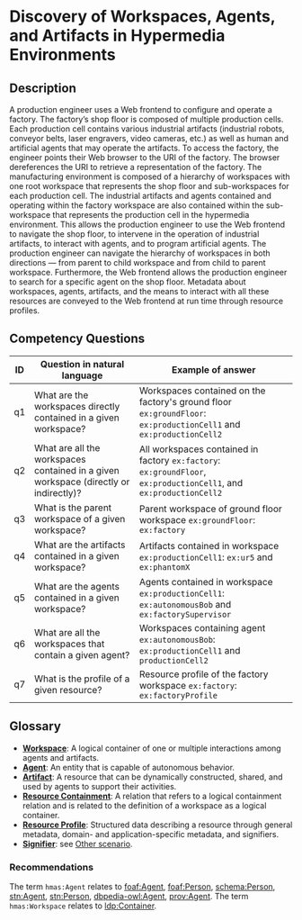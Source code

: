# Discovery of Workspaces, Agents, and Artifacts in Hypermedia Environments

## Description

A production engineer uses a Web frontend to configure and operate a factory. The factory’s shop floor is composed of multiple production cells. Each production cell contains various industrial artifacts (industrial robots, conveyor belts, laser engravers, video cameras, etc.) as well as human and artificial agents that may operate the artifacts. To access the factory, the engineer points their Web browser to the URI of the factory. The browser dereferences the URI to retrieve a representation of the factory. The manufacturing environment is composed of a hierarchy of workspaces with one root workspace that represents the shop floor and sub-workspaces for each production cell. The industrial artifacts and agents contained and operating within the factory workspace are also contained within the sub-workspace that represents the production cell in the hypermedia environment. This allows the production engineer to use the Web frontend to navigate the shop floor, to intervene in the operation of industrial artifacts, to interact with agents, and to program artificial agents. The production engineer can navigate the hierarchy of workspaces in both directions — from parent to child workspace and from child to parent workspace. Furthermore, the Web frontend allows the production engineer to search for a specific agent on the shop floor. Metadata about workspaces, agents, artifacts, and the means to interact with all these resources are conveyed to the Web frontend at run time through resource profiles.

## Competency Questions

| ID | Question in natural language | Example of answer |
|---|---|---|
| q1 | What are the workspaces directly contained in a given workspace? | Workspaces contained on the factory's ground floor `ex:groundFloor`: `ex:productionCell1` and `ex:productionCell2` |
| q2 | What are all the workspaces contained in a given workspace (directly or indirectly)? | All workspaces contained in factory `ex:factory`: `ex:groundFloor`, `ex:productionCell1`, and `ex:productionCell2` |
| q3 | What is the parent workspace of a given workspace? | Parent workspace of ground floor workspace `ex:groundFloor`: `ex:factory` |
| q4 | What are the artifacts contained in a given workspace? | Artifacts contained in workspace `ex:productionCell1`: `ex:ur5` and `ex:phantomX` |
| q5 | What are the agents contained in a given workspace? | Agents contained in workspace `ex:productionCell1`: `ex:autonomousBob` and `ex:factorySupervisor` |
| q6 | What are all the workspaces that contain a given agent? | Workspaces containing agent `ex:autonomousBob`: `ex:productionCell1` and `productionCell2` |
| q7 | What is the profile of a given resource? | Resource profile of the factory workspace `ex:factory`: `ex:factoryProfile` |

## Glossary

* [**Workspace**](https://purl.org/hmas/core#Workspace): A logical container of one or multiple interactions among agents and artifacts.
* [**Agent**](https://purl.org/hmas/core#Agent): An entity that is capable of autonomous behavior.
* [**Artifact**](https://purl.org/hmas/core#Artifact):  A resource that can be dynamically constructed, shared, and used by agents to support their activities.
* [**Resource Containment**](	https://purl.org/hmas/core#contains): A relation that refers to a logical containment relation and is related to the definition of a workspace as a logical container.
* [**Resource Profile**](https://purl.org/hmas/core#ResourceProfile): Structured data describing a resource through general metadata, domain- and application-specific metadata, and signifiers.
* [**Signifier**](https://purl.org/hmas/core#Signifier): see [Other scenario](../discover-signifiers/README.md).

### Recommendations

The term `hmas:Agent` relates to [foaf:Agent](http://xmlns.com/foaf/0.1/#term_Agent), [foaf:Person](http://xmlns.com/foaf/0.1/#term_Person), [schema:Person](https://schema.org/Person), [stn:Agent](https://w3id.org/stn/core#Agent), [stn:Person](https://w3id.org/stn/core#Person), [dbpedia-owl:Agent](http://dbpedia.org/ontology/Agent), [prov:Agent](http://www.w3.org/ns/prov#Agent).
The term `hmas:Workspace` relates to [ldp:Container](https://www.w3.org/ns/ldp#Container).
